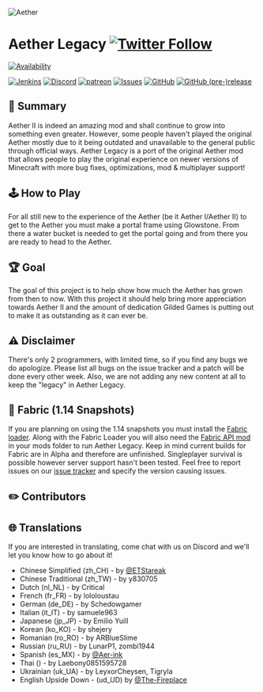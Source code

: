 ![Aether](http://i.imgur.com/r0ztn.png)

# Aether Legacy [![Twitter Follow](https://img.shields.io/twitter/follow/moddinglegacy.svg?label=Follow&style=social)](https://twitter.com/ModdingLegacy)
[![Availability](http://cf.way2muchnoise.eu/versions/255308.svg)](https://minecraft.curseforge.com/projects/aether-legacy/files) 

[![Jenkins](https://img.shields.io/jenkins/s/https/builds.moddinglegacy.com/job/Aether-Legacy/job/Aether-Legacy-Fabric/.svg?logoColor=white)](https://builds.moddinglegacy.com/job/Aether-Legacy/job/Aether-Legacy-Fabric/) [![Discord](https://img.shields.io/discord/223938153260515328.svg?color=7289DA&label=discord&logo=discord&logoColor=FFFFFF)](https://discord.gg/qZcfwet) [![patreon](https://img.shields.io/badge/patreon-donate-orange.svg)](https://www.patreon.com/moddinglegacy) [![Issues](https://img.shields.io/github/issues/modding-legacy/aether-legacy.svg)](https://github.com/Modding-Legacy/Aether-Legacy/issues) [![GitHub](https://img.shields.io/github/license/modding-legacy/aether-legacy-rift.svg)](https://github.com/Modding-Legacy/Aether-Legacy-Rift/blob/master/LICENSE) [![GitHub (pre-)release](https://img.shields.io/github/release-pre/modding-legacy/aether-legacy-rift.svg)](https://github.com/Modding-Legacy/Aether-Legacy-Rift/releases)

## 📖 Summary 
Aether II is indeed an amazing mod and shall continue to grow into something even greater. However, some people haven't played the original Aether mostly due to it being outdated and unavailable to the general public through official ways. Aether Legacy is a port of the original Aether mod that allows people to play the original experience on newer versions of Minecraft with more bug fixes, optimizations, mod & multiplayer support!

## 🕹️ How to Play
For all still new to the experience of the Aether (be it Aether I/Aether II) to get to the Aether you must make a portal frame using Glowstone. From there a water bucket is needed to get the portal going and from there you are ready to head to the Aether.

## 🏆 Goal
The goal of this project is to help show how much the Aether has grown from then to now. With this project it should help bring more appreciation towards Aether II and the amount of dedication Gilded Games is putting out to make it as outstanding as it can ever be.

## ⚠️ Disclaimer
There's only 2 programmers, with limited time, so if you find any bugs we do apologize. Please list all bugs on the issue tracker and a patch will be done every other week. Also, we are not adding any new content at all to keep the "legacy" in Aether Legacy.

## 📜 Fabric (1.14 Snapshots)
If you are planning on using the 1.14 snapshots you must install the [Fabric loader](https://minecraft.curseforge.com/linkout?remoteUrl=https%253a%252f%252ffabricmc.net%252fuse%252f). Along with the Fabric Loader you will also need the [Fabric API mod](https://minecraft.curseforge.com/projects/fabric) in your mods folder to run Aether Legacy. Keep in mind current builds for Fabric are in Alpha and therefore are unfinished. Singleplayer survival is possible however server support hasn't been tested. Feel free to report issues on our [issue tracker](https://github.com/Modding-Legacy/Aether-Legacy/issues) and specify the version causing issues.

## ✏️ Contributors

## 🌐 Translations
If you are interested in translating, come chat with us on Discord and we'll let you know how to go about it!
*  Chinese Simplified (zh_CH) - by [@ETStareak](https://github.com/ETStareak)
*  Chinese Traditional (zh_TW) - by y830705
*  Dutch (nl_NL) - by Critical
*  French (fr_FR) - by lololoustau
*  German (de_DE) - by Schedowgamer
*  Italian (it_IT) - by samuele963
*  Japanese (jp_JP) - by Emilio Yuill
*  Korean (ko_KO) - by shejery
*  Romanian (ro_RO) - by ARBlueSlime
*  Russian (ru_RU) - by LunarP1, zombi1944
*  Spanish (es_MX) - by [@Aer-ink](https://github.com/Aer-ink)
*  Thai () - by Laebony0851595728
*  Ukrainian (uk_UA) - by LeyxorCheysen, Tigryla
* English Upside Down - (ud_UD) by [@The-Fireplace](https://github.com/The-Fireplace)

